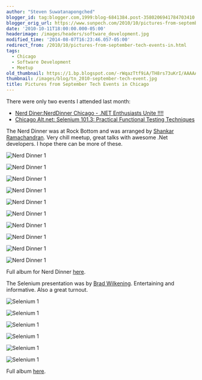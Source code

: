 ```yaml
---
author: "Steven Suwatanapongched"
blogger_id: tag:blogger.com,1999:blog-6841384.post-3580206941784703410
blogger_orig_url: https://www.sunpech.com/2010/10/pictures-from-september-tech-events-in.html
date: '2010-10-11T18:00:00.000-05:00'
headerimage: /images/headers/software_development.jpg
modified_time: '2014-08-07T16:23:46.057-05:00'
redirect_from: /2010/10/pictures-from-september-tech-events-in.html
tags:
  - Chicago
  - Software Development
  - Meetup
old_thumbnail: https://1.bp.blogspot.com/-rWqazTtf9iA/TH8rs73uKrI/AAAAAAAAWgw/4K_p-sF0oVw/s600/IMG_2267.jpg
thumbnail: /images/blog/tn_2010-september-tech-event.jpg
title: Pictures from September Tech Events in Chicago
---
```



There were only two events I attended last month:

* [Nerd Diner:NerdDinner Chicago - .NET Enthusiasts Unite !!!!](https://www.nerddinner.com/2850)
* [Chicago Alt.net: Selenium 101.3: Practical Functional Testing Techniques](https://chicagoalt.net/event/September2010Meeting-Selenium-101-3-Practical-Functional-Testing-Techniques)


The Nerd Dinner was at Rock Bottom and was arranged by [Shankar Ramachandran](https://twitter.com/#!/areshankar). Very chill meetup, great talks with awesome .Net developers. I hope there can be more of these.

![Nerd Dinner 1](/images/blog/IMG_2267.jpg)

![Nerd Dinner 1](/images/blog/IMG_2269.jpg)

![Nerd Dinner 1](/images/blog/IMG_2270.jpg)

![Nerd Dinner 1](/images/blog/IMG_2273.jpg)

![Nerd Dinner 1](/images/blog/IMG_2276.jpg)

![Nerd Dinner 1](/images/blog/IMG_2277.jpg)

![Nerd Dinner 1](/images/blog/IMG_2278.jpg)

![Nerd Dinner 1](/images/blog/IMG_2282.jpg)

![Nerd Dinner 1](/images/blog/IMG_2284.jpg)

![Nerd Dinner 1](/images/blog/IMG_2287.jpg)

Full album for Nerd Dinner [here](https://photos.app.goo.gl/xmnyiN8ZfJEncynP9).

The Selenium presentation was by [Brad Wilkening](https://twitter.com/#!/bwilken). Entertaining and informative. Also a great turnout.

![Selenium 1](/images/blog/IMG_2295.jpg)

![Selenium 1](/images/blog/IMG_2297.jpg)

![Selenium 1](/images/blog/IMG_2298.jpg)

![Selenium 1](/images/blog/IMG_2302.jpg)

![Selenium 1](/images/blog/IMG_2307.jpg)

![Selenium 1](/images/blog/IMG_2311.jpg)


Full album [here](https://photos.app.goo.gl/SeY9EmAH4Wzjr1RT6).